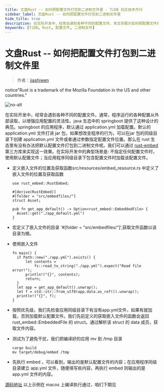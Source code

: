 ```yaml
---
title: 文盘Rust -- 如何把配置文件打包到二进制文件里 - TiDB 社区技术月刊
sidebar_label: 文盘Rust -- 如何把配置文件打包到二进制文件里
hide_title: true
description: 在实际开发中，经常会遇到各种不同的配置文件。本文将展示如何把配置文件打包到二进制文件里。
keywords: [TiDB, Rust, 配置文件, 二进制文件]
---
```


# 文盘Rust -- 如何把配置文件打包到二进制文件里

> 作者：[jiashiwen](https://tidb.net/u/jiashiwen/answer)

notice"Rust is a trademark of the Mozilla Foundation in the US and other countries."

![no-alt](https://tidb-blog.oss-cn-beijing.aliyuncs.com/media/WechatIMG360-1659324096657.jpeg)

在实际开发中，经常会遇到各种不同的配置文件。通常，程序运行的各种配置从外部读取，以增强应用配置的灵活性。java 生态中的 springboot 提供了这种设计的典范。springboot 的应用程序，默认通过 application.yml 加载配置。默认的 application.yml 文件打进 jar 包，如果想改变程序的行为，可以在jar 包的同级目录下创建 application.yml 文件或者通过参数指定配置文件位置。那么在 rust 生态里有没有办法把默认配置文件打包到二进制文件呢。我们可以通过 [rust-embed](https://github.com/pyrossh/rust-embed)  第三方库来实现这一效果。在实际开发中的典型场景是: 不指定任何配置文件时，使用默认配置文件；当应用程序同级目录下包含配置文件时加载该配置文件。

- 定义嵌入文件的位置及获取函数src/resources/embed_resource.rs 中定义了嵌入文件的位置及获取函数

  ```
  use rust_embed::RustEmbed;
  
  #[derive(RustEmbed)]
  #[folder = "src/embedfiles/"]
  struct Asset;
  
  pub fn get_app_default() -> Option<rust_embed::EmbeddedFile> {
    Asset::get("./app_default.yml")
  }
  ```

- 宏定义了嵌入文件的目录 '#[folder = "src/embedfiles/"]',获取文件函数以该目录为根。

- 使用嵌入文件

  ```
  fn main() {
    if Path::new("./app.yml").exists() {
        let contents =
            fs::read_to_string("./app.yml").expect("Read file error!");
        println!("{}", contents);
        return;
    }
    let app = get_app_default().unwrap();
    let f = std::str::from_utf8(app.data.as_ref()).unwrap();
    println!("{}", f);
  }
  ```

- 按照优先级，我们先检查应用同级目录下有没有app.yml文件，如果有就加载，否则加载默认配置文件。我们先前定义的获取嵌入文件的函数会返回rust_embed::EmbeddedFile 的 struct。通过解析该 struct 的 data 成员，获取文件内容。

- 测试为了避免干扰，我们把编译好的应用 mv 到 /tmp 目录

  ```
  cargo build
  mv target/debug/embed /tmp
  ```

- 先执行 embed ，可以看到，输出的是默认配置文件的内容；在应用程序同级目录建立 app.yml 文件，随便填写些内容，再执行 embed 则输出的是 app.yml 文件的内容。

[源码地址](https://github.com/jiashiwen/wenpanrust/tree/main/embed) 以上示例在 macos 上编译执行通过，咱们下期见
